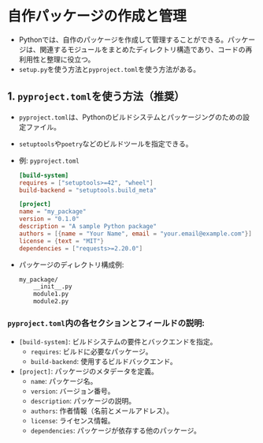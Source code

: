 # 自作パッケージの作成と管理
- Pythonでは、自作のパッケージを作成して管理することができる。パッケージは、関連するモジュールをまとめたディレクトリ構造であり、コードの再利用性と整理に役立つ。
- `setup.py`を使う方法と`pyproject.toml`を使う方法がある。

## 1. `pyproject.toml`を使う方法（推奨）
- `pyproject.toml`は、Pythonのビルドシステムとパッケージングのための設定ファイル。
- `setuptools`や`poetry`などのビルドツールを指定できる。
- 例: `pyproject.toml`
  ```toml
  [build-system]
  requires = ["setuptools>=42", "wheel"]
  build-backend = "setuptools.build_meta"

  [project]
  name = "my_package"
  version = "0.1.0"
  description = "A sample Python package"
  authors = [{name = "Your Name", email = "your.email@example.com"}]
  license = {text = "MIT"}
  dependencies = ["requests>=2.20.0"]
  ```

- パッケージのディレクトリ構成例:
  ```bash
  my_package/
      __init__.py
      module1.py
      module2.py
  ```

### `pyproject.toml`内の各セクションとフィールドの説明:
- `[build-system]`: ビルドシステムの要件とバックエンドを指定。
  - `requires`: ビルドに必要なパッケージ。
  - `build-backend`: 使用するビルドバックエンド。
- `[project]`: パッケージのメタデータを定義。
  - `name`: パッケージ名。
  - `version`: バージョン番号。
  - `description`: パッケージの説明。
  - `authors`: 作者情報（名前とメールアドレス）。
  - `license`: ライセンス情報。
  - `dependencies`: パッケージが依存する他のパッケージ。